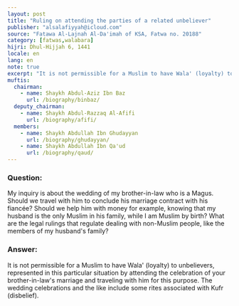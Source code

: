 ```yaml
---
layout: post
title: "Ruling on attending the parties of a related unbeliever"
publisher: "alsalafiyyah@icloud.com"
source: "Fatawa Al-Lajnah Al-Da'imah of KSA, Fatwa no. 20188"
category: [fatwas,walabara]
hijri: Dhul-Hijjah 6, 1441
locale: en
lang: en
note: true
excerpt: "It is not permissible for a Muslim to have Wala' (loyalty) to unbelievers, represented in this particular situation by attending the celebration of your brother-in-law's marriage and traveling with him for this purpose. The wedding celebrations and the like include some rites associated with Kufr (disbelief)."
muftis:
  chairman: 
    - name: Shaykh Abdul-Aziz Ibn Baz
      url: /biography/binbaz/
  deputy_chairman:
    - name: Shaykh Abdul-Razzaq Al-Afifi
      url: /biography/afifi/
  members: 
    - name: Shaykh Abdullah Ibn Ghudayyan
      url: /biography/ghudayyan/
    - name: Shaykh Abdullah Ibn Qa'ud
      url: /biography/qaud/
---
```


### Question: 
 
My inquiry is about the wedding of my brother-in-law who is a Magus. Should we travel with him to conclude his marriage contract with his fiancée? Should we help him with money for example, knowing that my husband is the only Muslim in his family, while I am Muslim by birth? What are the legal rulings that regulate dealing with non-Muslim people, like the members of my husband's family?
 
### Answer:

It is not permissible for a Muslim to have Wala' (loyalty) to unbelievers, represented in this particular situation by attending the celebration of your brother-in-law's marriage and traveling with him for this purpose. The wedding celebrations and the like include some rites associated with Kufr (disbelief).
